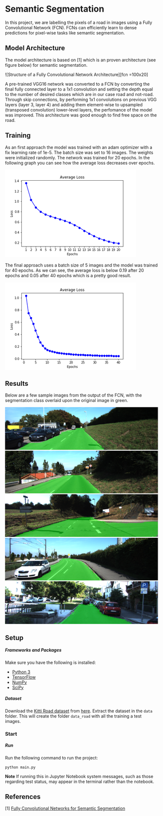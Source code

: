 [fcn]: ./images/fcn_segmentation.png "Structure of a Fully Convolutional Network Architecture" 
[loss20]: ./images/loss_ep20.png "Loss Curvature (epochs 20)" 
[loss40]: ./images/loss_ep40.png "Loss Curvature (epochs 40)"
[road1]: ./images/um_000015.png "Road 1" 
[road2]: ./images/um_000031.png "Road 2" 
[road3]: ./images/um_000086.png "Road 3"  
[road4]: ./images/umm_000038.png "Road 4"  
[road5]: ./images/uu_000063.png "Road 5"  

# Semantic Segmentation

In this project, we are labelling the pixels of a road in images using a Fully Convolutional Network (FCN). FCNs can efficiently learn to dense predictions for pixel-wise tasks like semantic segmentation.

## Model Architecture 

The model architecture is based on [1] which is an proven architecture (see figure below) for semantic segmentation. 

![Structure of a Fully Convolutional Network Architecture][fcn =100x20]

A pre-trained VGG16 network was converted to a FCN by converting the final fully connected layer to a 1x1 convolution and setting the depth equal to the number of desired classes which are in our case road and not-road. 
Through skip connections, by performing 1x1 convolutions on previous VGG layers (layer 3, layer 4) and adding them element-wise to upsampled (transposed convolution) lower-level layers, the perfomance of the model was improved. This architecture was good enough to find free space on the road.

## Training

As an first approach the model was trained with an adam optimizer with a fix learning rate of 1e-5. The batch size was set to 16 images. The weights were initialized randomly. The network was trained for 20 epochs. In the following graph you can see how the average loss decreases over epochs.     

![Loss over 20 epochs][loss20]

The final approach uses a batch size of 5 images and the model was trained for 40 epochs. 
As we can see, the average loss is below 0.19 after 20 epochs and 0.05 after 40 epochs which is a pretty good result.  

![Loss over 40 epochs][loss40]

## Results

Below are a few sample images from the output of the FCN, with the segmentation class overlaid upon the original image in green.

![Road 1][road1]
![Road 2][road2]
![Road 3][road3]
![Road 4][road4]
![Road 5][road5]

## Setup

##### Frameworks and Packages
Make sure you have the following is installed:
 - [Python 3](https://www.python.org/)
 - [TensorFlow](https://www.tensorflow.org/)
 - [NumPy](http://www.numpy.org/)
 - [SciPy](https://www.scipy.org/)
##### Dataset
Download the [Kitti Road dataset](http://www.cvlibs.net/datasets/kitti/eval_road.php) from [here](http://www.cvlibs.net/download.php?file=data_road.zip).  Extract the dataset in the `data` folder.  This will create the folder `data_road` with all the training a test images.

### Start
##### Run
Run the following command to run the project:
```
python main.py
```
**Note** If running this in Jupyter Notebook system messages, such as those regarding test status, may appear in the terminal rather than the notebook.

## References 

[1] [Fully Convolutional Networks for Semantic Segmentation](https://arxiv.org/abs/1605.06211)
